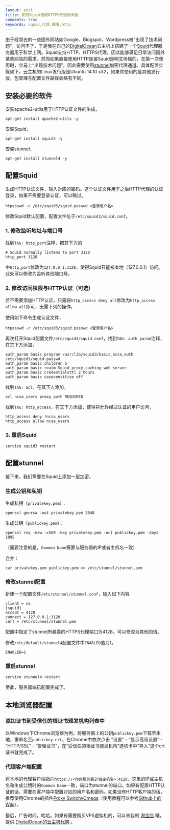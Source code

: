 ```yaml
---
layout: post
title: 使用Squid搭建HTTPS代理服务器
comments: true
keywords: squid,代理,翻墙,http
---
```


由于经常去的一些国外网站如Google、Blogspot、Wordpress被“出现了技术问题”，访问不了，于是我在自己的[DigitalOcean][1]云主机上搭建了一个[Squid][2]代理服务器用于科学上网。Squid支持HTTP、HTTPS代理，因此能够满足日常访问国外某些网站的需求。然而如果直接使用HTTP连接Squid是明文传输的，在第一次使用时，会马上“出现技术问题”，因此需要使用[stunnel][3]加密代理通道。具体配置步骤如下，云主机的Linux发行版是Ubuntu 14.10 x32，如果你使用的是其他发行版，包管理与配置文件路径会略有不同。

## 安装必要的软件

安装apache2-utils用于HTTP认证文件的生成，

    apt-get install apache2-utils -y

安装Squid，

    apt-get install squid3 -y

安装stunnel，

    apt-get install stunnel4 -y


## 配置Squid

生成HTTP认证文件，输入对应的密码。这个认证文件用于之后HTTP代理的认证登录，如果不需要登录认证，可以略过。

    htpasswd -c /etc/squid3/squid.passwd <登录用户名>

修改Squid默认配置，配置文件位于`/etc/squid3/squid.conf`。

### 1. 修改监听地址与端口号

找到`TAG: http_port`注释，把其下方的

    # Squid normally listens to port 3128
    http_port 3128

中`http_port`修改为`127.0.0.1:3128`，使得Squid只能被本地（127.0.0.1）访问。此处可以修改为监听其他端口号。

### 2. 修改访问权限与HTTP认证（可选）

若不需要添加HTTP认证，只需将`http_access deny all`修改为`http_access allow all`即可，无需下列的操作。

使用如下命令生成认证文件，

    htpasswd -c /etc/squid3/squid.passwd <登录用户名>

再次打开Squid配置文件`/etc/squid3/squid.conf`，找到`TAG: auth_param`注释，在其下方添加，

    auth_param basic program /usr/lib/squid3/basic_ncsa_auth /etc/squid3/squid.passwd
    auth_param basic children 5
    auth_param basic realm Squid proxy-caching web server
    auth_param basic credentialsttl 2 hours
    auth_param basic casesensitive off

找到`TAG: acl`，在其下方添加，

    acl ncsa_users proxy_auth REQUIRED

找到`TAG: http_access`，在其下方添加，使得只允许经过认证的用户访问，

    http_access deny !ncsa_users
    http_access allow ncsa_users

### 3. 重启Squid

    service squid3 restart

## 配置stunnel

接下来，我们需要在Squid上添加一层加密。

### 生成公钥和私钥

生成私钥（`privatekey.pem`）：

    openssl genrsa -out privatekey.pem 2048

生成公钥（`publickey.pem`）：

    openssl req -new -x509 -key privatekey.pem -out publickey.pem -days 1095

（需要注意的是，`Common Name`需要与服务器的IP或者主机名一致）

合并：

    cat privatekey.pem publickey.pem >> /etc/stunnel/stunnel.pem

### 修改stunnel配置

新建一个配置文件`/etc/stunnel/stunnel.conf`，输入如下内容

    client = no
    [squid]
    accept = 4128
    connect = 127.0.0.1:3128
    cert = /etc/stunnel/stunnel.pem

配置中指定了stunnel所暴露的HTTPS代理端口为4128，可以修改为其他的值。

修改`/etc/default/stunnel4`配置文件中`ENABLED`值为1。

    ENABLED=1

### 重启stunnel

    service stunnel4 restart

至此，服务器端已配置完成了。

## 本地浏览器配置

### 添加证书到受信任的根证书颁发机构列表中

以Windows下Chrome浏览器为例，将服务器上的公钥`publickey.pem`下载至本地，重命名至`publickey.crt`，在Chrome中依次点击 “设置” - “显示高级设置” - “HTTP/SSL” - “管理证书”，在“受信任的根证书颁发机构”选项卡中“导入”这个crt证书就完成了。

### 代理客户端配置

将本地的代理客户端指向`https://<你的服务器IP或主机名>:4128`，这里的IP或主机名和生成公钥时的`Common Name`一致，端口为stunnel的端口。如果有配置HTTP认证的话，需要在客户端中配置对应的用户名和密码。如果没有HTTP客户端的话，推荐使用Chrome的插件[Proxy SwitchyOmega][4]（使用教程可以参考[Github上的Wiki][5]）。

最后，广告时间，哈哈。如果有需要购买VPS虚拟机的，可以来我的
<a class="ga-event-ad" data-ad-id="taobao-shop151917388" target="_blank" href="https://shop151917388.taobao.com/">淘宝店</a>
哦，提供
<a class="ga-event-ad" data-ad-id="taobao-item-529191465218" target="_blank" href="https://item.taobao.com/item.htm?id=529191465218">DigitalOcean的云主机代购</a>
。

 [1]: https://m.do.co/c/a046a1feb184
 [2]: http://www.squid-cache.org/
 [3]: https://www.stunnel.org/index.html
 [4]: https://chrome.google.com/webstore/detail/proxy-switchyomega/padekgcemlokbadohgkifijomclgjgif?hl=en
 [5]: https://github.com/FelisCatus/SwitchyOmega/wiki/GFWList
